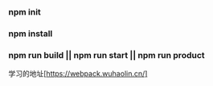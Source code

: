 ### npm init
### npm install
### npm run build || npm run start || npm run product

学习的地址[https://webpack.wuhaolin.cn/]